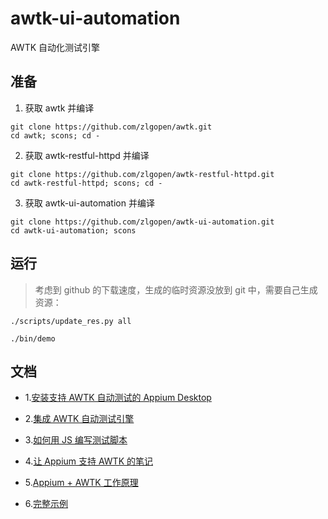 # awtk-ui-automation

AWTK 自动化测试引擎

## 准备

1. 获取 awtk 并编译

```
git clone https://github.com/zlgopen/awtk.git
cd awtk; scons; cd -
```

2. 获取 awtk-restful-httpd 并编译
```
git clone https://github.com/zlgopen/awtk-restful-httpd.git
cd awtk-restful-httpd; scons; cd -
```

3. 获取 awtk-ui-automation 并编译
```
git clone https://github.com/zlgopen/awtk-ui-automation.git
cd awtk-ui-automation; scons
```

## 运行

> 考虑到 github 的下载速度，生成的临时资源没放到 git 中，需要自己生成资源：

```
./scripts/update_res.py all
```

```
./bin/demo
```

## 文档

* 1.[安装支持 AWTK 自动测试的 Appium Desktop](docs/how_to_install_appium_for_awtk.md)

* 2.[集成 AWTK 自动测试引擎](docs/how_to_integrate_awtktk_ui_automation.md)

* 3.[如何用 JS 编写测试脚本](docs/how_to_write_javascript_test.md)

* 4.[让 Appium 支持 AWTK 的笔记](docs/modify_appium_for_awtk.md)

* 5.[Appium + AWTK 工作原理](how_appium_awtk_works.md)

* 6.[完整示例](https://github.com/zlgopen/awtk-mvvm-c-hello)
